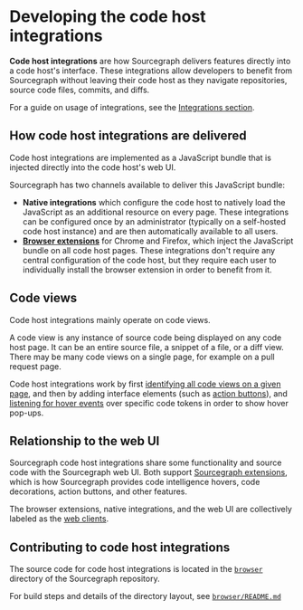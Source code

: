 # Developing the code host integrations

**Code host integrations** are how Sourcegraph delivers features directly into a code host's interface. These integrations allow developers to benefit from Sourcegraph without leaving their code host as they navigate repositories, source code files, commits, and diffs.

For a guide on usage of integrations, see the [Integrations section](../../../integration/index.md).

## How code host integrations are delivered

Code host integrations are implemented as a JavaScript bundle that is injected directly into the code host's web UI.

Sourcegraph has two channels available to deliver this JavaScript bundle:

- **Native integrations** which configure the code host to natively load the JavaScript as an additional resource on every page. These integrations can be configured once by an administrator (typically on a self-hosted code host instance) and are then automatically available to all users.
- [**Browser extensions**](../../../integration/browser_extension.md) for Chrome and Firefox, which inject the JavaScript bundle on all code host pages. These integrations don't require any central configuration of the code host, but they require each user to individually install the browser extension in order to benefit from it.

## Code views

Code host integrations mainly operate on code views.

A code view is any instance of source code being displayed on any code host page. It can be an entire source file, a snippet of a file, or a diff view. There may be many code views on a single page, for example on a pull request page.

Code host integrations work by first [identifying all code views on a given page](https://sourcegraph.com/github.com/sourcegraph/sourcegraph@a3b40f3ae9376b42ce9a67b5a33f177ba98ac050/-/blob/browser/src/shared/code-hosts/shared/codeHost.tsx?subtree=true#L715), and then by adding interface elements (such as [action buttons](https://sourcegraph.com/github.com/sourcegraph/sourcegraph@a3b40f3ae9376b42ce9a67b5a33f177ba98ac050/-/blob/browser/src/shared/code-hosts/shared/codeHost.tsx?subtree=true#L747-765)), and [listening for hover events](https://sourcegraph.com/github.com/sourcegraph/sourcegraph@a3b40f3ae9376b42ce9a67b5a33f177ba98ac050/-/blob/browser/src/shared/code-hosts/shared/codeHost.tsx?subtree=true#L971-992) over specific code tokens in order to show hover pop-ups.

## Relationship to the web UI

Sourcegraph code host integrations share some functionality and source code with the Sourcegraph web UI. Both support [Sourcegraph extensions](../../../extensions/index.md), which is how Sourcegraph provides code intelligence hovers, code decorations, action buttons, and other features.

The browser extensions, native integrations, and the web UI are collectively labeled as the [web clients](index.md).

## Contributing to code host integrations

The source code for code host integrations is located in the [`browser`](https://sourcegraph.com/github.com/sourcegraph/sourcegraph/tree/main/client/browser-extension) directory of the Sourcegraph repository.

For build steps and details of the directory layout, see [`browser/README.md`](https://github.com/sourcegraph/sourcegraph/tree/main/client/browser-extension/README.md)
